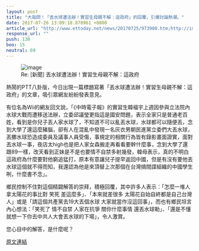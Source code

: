 ```yaml
---
layout: post
title: "大哉問！「丟水球遭法辦！實習生母親不解：這政府」的回覆，引爆討論熱潮。"
date: 2017-07-26 13:09:18.878961 +0800
article_url: "http://www.ettoday.net/news/20170725/973980.htm;http://imgur.com/pD29qJF.jpg"
response_url: ""
push: 130
boo: 15
neutral: 69
---
```


<figure>
<img src="http://imgur.com/pD29qJF.jpg" alt="image">
<figcaption>
Re: [新聞] 丟水球遭法辦！實習生母親不解：這政府
</figcaption>
</figure>

熱鬧的PTT八卦版，今日出現一篇標題寫著「丟水球遭法辦！實習生母親不解：這政府」的文章，吸引眾網友紛紛發表意見。

有位名為Wii的網友回文說，「《中時電子報》的實習生韓福宇上週因參與立法院內水球大戰而遭移送法辦，立委邱議瑩更指這是國安問題，表示全家只是普通老百姓，看到是你兒子丟人家水球了，不知道不可以亂丟水球，水球都可以隨便丟，念到大學了還這麼豬腦，卻有人在混亂中發現一名灰衣男朝民進黨立委們大丟水球，丟擲水球恐造成委員及議事人員受傷，事規定的相關行為皆有錄影畫面證實，面對丟水球一事，夜店太high也是把人家女森搬走再看看要幹什麼事，念到大學了還跟89一樣，改天看到正妹是不是也要情不自禁多射幾發，韓母表示，真的不明白這政府為什麼要對他窮追猛打，原本有意讓兒子提早返回中國，但是有沒有要他丟水球這個就不得而知，我還認為他是來頂替上次那個在台灣搞間諜組織的中國學生咧，什麼書不念」。

鄉民控制不住對這個精闢解答的崇拜，積極回覆，其中許多人表示：「怎麼一堆人拿太陽花的事比對 笑死 差這麼多」、「本來就差很多 太陽花自始自終都是自己台灣人」或是「請這個共產黨去19大丟個水球 大家就當作沒這回事」，而也有鄉民坦言內心想法：「笑死了 情不自禁 人家在抗爭 關你什麼事情 還丟水球勒」、「還是不懂就想一下你去中共人大會丟水球的下場」，令人激賞。

您心目中的解答，是什麼呢？

<a href = "https://www.ptt.cc/bbs/Gossiping/M.1501036346.A.614.html">原文連結</a>

